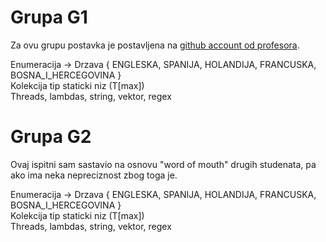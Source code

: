 # Grupa G1 

Za ovu grupu postavka je postavljena na [github account od profesora](https://github.com/denis-music/cpp-programming-exams/blob/master/PRII_02092024_G1.pdf).

Enumeracija -> Drzava { ENGLESKA, SPANIJA, HOLANDIJA, FRANCUSKA, BOSNA_I_HERCEGOVINA }<br>
Kolekcija tip staticki niz (T[max])<br>
Threads, lambdas, string, vektor, regex<br>

# Grupa G2 

Ovaj ispitni sam sastavio na osnovu "word of mouth" drugih studenata, pa ako ima neka nepreciznost zbog toga je.

Enumeracija -> Drzava { ENGLESKA, SPANIJA, HOLANDIJA, FRANCUSKA, BOSNA_I_HERCEGOVINA }<br>
Kolekcija tip staticki niz (T[max])<br>
Threads, lambdas, string, vektor, regex<br>

